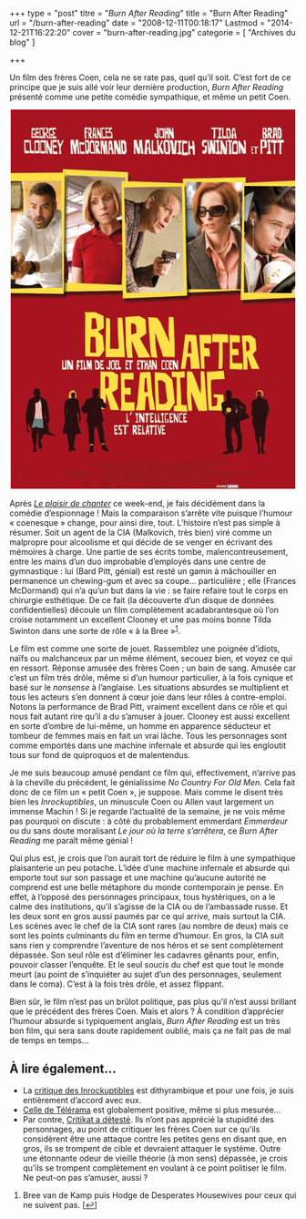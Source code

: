 +++
type = "post"
titre = "<em>Burn After Reading</em>"
title = "Burn After Reading"
url = "/burn-after-reading"
date = "2008-12-11T00:18:17"
Lastmod = "2014-12-21T16:22:20"
cover = "burn-after-reading.jpg"
categorie = [ "Archives du blog" ]

+++

<p>Un film des frères Coen, cela ne se rate pas, quel qu&rsquo;il soit. C&rsquo;est fort de ce principe que je suis allé voir leur dernière production, <em>Burn After Reading</em> présenté comme une petite comédie sympathique, et même un petit Coen.</p>
<p style="text-align: center;"><a href="http://www.allocine.fr/film/fichefilm_gen_cfilm=122744.html"><img class="size-full wp-image-983 aligncenter" title="18991610" src="18991610.jpg" alt="" width="500" height="666" /></a></p>
<p>Après <em><a href="/index.php/2008/12/06/le-plaisir-de-chanter/">Le plaisir de chanter</a></em> ce week-end, je fais décidément dans la comédie d&rsquo;espionnage ! Mais la comparaison s&rsquo;arrête vite puisque l&rsquo;humour &laquo;&nbsp;coenesque&nbsp;&raquo; change, pour ainsi dire, tout. L&rsquo;histoire n&rsquo;est pas simple à résumer. Soit un agent de la CIA (Malkovich, très bien) viré comme un malpropre pour alcoolisme et qui décide de se venger en écrivant des mémoires à charge. Une partie de ses écrits tombe, malencontreusement, entre les mains d&rsquo;un duo improbable d&rsquo;employés dans une centre de gymnastique : lui (Bard Pitt, génial) est resté un gamin à mâchouiller en permanence un chewing-gum et avec sa coupe&#8230; particulière ; elle (Frances McDormand) qui n&rsquo;a qu&rsquo;un but dans la vie : se faire refaire tout le corps en chirurgie esthétique. De ce fait (la découverte d&rsquo;un disque de données confidentielles) découle un film complètement acadabrantesque où l&rsquo;on croise notamment un excellent Clooney et une pas moins bonne Tilda Swinton dans une sorte de rôle &laquo;&nbsp;à la Bree&nbsp;&raquo;<sup><a href="#footnote_0_982" id="identifier_0_982" class="footnote-link footnote-identifier-link" title="Bree van de Kamp puis Hodge de Desperates Housewives pour ceux qui ne suivent pas.">1</a></sup>.</p>
<p>Le film est comme une sorte de jouet. Rassemblez une poignée d&rsquo;idiots, naïfs ou malchanceux par un même élément, secouez bien, et voyez ce qui en ressort. Réponse amusée des frères Coen ; un bain de sang. Amusée car c&rsquo;est un film très drôle, même si d&rsquo;un humour particulier, à la fois cynique et basé sur le <em>nonsense</em> à l&rsquo;anglaise. Les situations absurdes se multiplient et tous les acteurs s&rsquo;en donnent à cœur joie dans leur rôles à contre-emploi. Notons la performance de Brad Pitt, vraiment excellent dans ce rôle et qui nous fait autant rire qu&rsquo;il a du s&rsquo;amuser à jouer. Clooney est aussi excellent en sorte d&rsquo;ombre de lui-même, un homme en apparence séducteur et tombeur de femmes mais en fait un vrai lâche. Tous les personnages sont comme emportés dans une machine infernale et absurde qui les engloutit tous sur fond de quiproquos et de malentendus.</p>
<p>Je me suis beaucoup amusé pendant ce film qui, effectivement, n&rsquo;arrive pas à la cheville du précédent, le génialissime <em>No Country For Old Men</em>. Cela fait donc de ce film un &laquo;&nbsp;petit Coen&nbsp;&raquo;, je suppose. Mais comme le disent très bien les <em>Inrockuptibles</em>, un minuscule Coen ou Allen vaut largement un immense Machin ! Si je regarde l&rsquo;actualité de la semaine, je ne vois même pas pourquoi on discute : à côté du probablement emmerdant <em>Emmerdeur</em> ou du sans doute moralisant <em>Le jour où la terre s&rsquo;arrêtera</em>, ce <em>Burn After Reading</em> me paraît même génial !</p>
<p>Qui plus est, je crois que l&rsquo;on aurait tort de réduire le film à une sympathique plaisanterie un peu potache. L&rsquo;idée d&rsquo;une machine infernale et absurde qui emporte tout sur son passage et une machine qu&rsquo;aucune autorité ne comprend est une belle métaphore du monde contemporain je pense. En effet, à l&rsquo;opposé des personnages principaux, tous hystériques, on a le calme des institutions, qu&rsquo;il s&rsquo;agisse de la CIA ou de l&rsquo;ambassade russe. Et les deux sont en gros aussi paumés par ce qui arrive, mais surtout la CIA. Les scènes avec le chef de la CIA sont rares (au nombre de deux) mais ce sont les points culminants du film en terme d&rsquo;humour. En gros, la CIA suit sans rien y comprendre l&rsquo;aventure de nos héros et se sent complètement dépassée. Son seul rôle est d&rsquo;éliminer les cadavres gênants pour, enfin, pouvoir classer l&rsquo;enquête. Et le seul soucis du chef est que tout le monde meurt (au point de s&rsquo;inquiéter au sujet d&rsquo;un des personnages, seulement dans le coma). C&rsquo;est à la fois très drôle, et assez flippant.</p>
<p>Bien sûr, le film n&rsquo;est pas un brûlot politique, pas plus qu&rsquo;il n&rsquo;est aussi brillant que le précédent des frères Coen. Mais et alors ? À condition d&rsquo;apprécier l&rsquo;humour absurde si typiquement anglais, <em>Burn After Reading </em>est un très bon film, qui sera sans doute rapidement oublié, mais ça ne fait pas de mal de temps en temps&#8230;</p>
<p>
<h2 id="982_a-lire-egalement_1">À lire également&#8230;</h2>
<ul>
<li>La <a href="http://www.lesinrocks.com/cine/cinema-article/critique/burn-after-reading/">critique des Inrockuptibles</a> est dithyrambique et pour une fois, je suis entièrement d&rsquo;accord avec eux.</li>
<li><a href="http://www.telerama.fr/cinema/films/burn-after-reading,367106,critique.php">Celle de Télérama</a> est globalement positive, même si plus mesurée&#8230;</li>
<li>Par contre, <a href="http://www.critikat.com/Burn-After-Reading,2678.html">Critikat a détesté</a>. Ils n&rsquo;ont pas apprécié la stupidité des personnages, au point de critiquer les frères Coen sur ce qu&rsquo;ils considèrent être une attaque contre les petites gens en disant que, en gros, ils se trompent de cible et devraient attaquer le système. Outre une étonnante odeur de vieille théorie (à mon sens) dépassée, je crois qu&rsquo;ils se trompent complètement en voulant à ce point politiser le film. Ne peut-on pas s&rsquo;amuser, aussi ?</li>
</ul>
<ol class="footnotes"><li id="footnote_0_982" class="footnote">Bree van de Kamp puis Hodge de Desperates Housewives pour ceux qui ne suivent pas. [<a href="#identifier_0_982" class="footnote-link footnote-back-link">&#8617;</a>]</li></ol>
